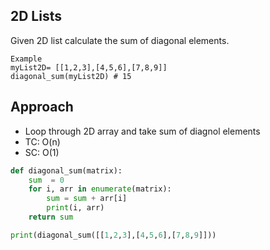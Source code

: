 
## 2D Lists
Given 2D list calculate the sum of diagonal elements.


```
Example
myList2D= [[1,2,3],[4,5,6],[7,8,9]] 
diagonal_sum(myList2D) # 15
```

## Approach
- Loop through 2D array and take sum of diagnol elements
- TC: O(n)
- SC: O(1)

```py
def diagonal_sum(matrix):
    sum  = 0
    for i, arr in enumerate(matrix):
        sum = sum + arr[i]
        print(i, arr)
    return sum

print(diagonal_sum([[1,2,3],[4,5,6],[7,8,9]]))
```